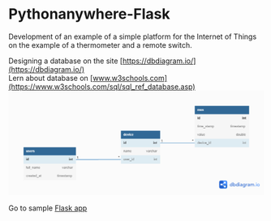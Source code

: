 # Pythonanywhere-Flask
Development of an example of a simple platform for the Internet of Things on the example of a thermometer and a remote switch.

Designing a database on the site [https://dbdiagram.io/](https://dbdiagram.io/)
<br>
Lern about database on [www.w3schools.com](https://www.w3schools.com/sql/sql_ref_database.asp)
<br>
![Database](temperatura.png)

Go to sample [Flask app](sample.py)

